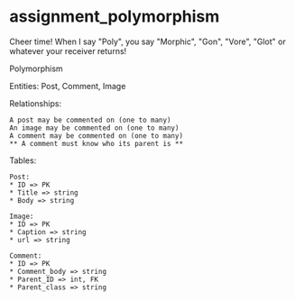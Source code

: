 assignment_polymorphism
=======================

Cheer time! When I say "Poly", you say "Morphic", "Gon", "Vore", "Glot" or whatever your receiver returns!



Polymorphism

Entities: Post, Comment, Image

Relationships:

    A post may be commented on (one to many)
    An image may be commented on (one to many)
    A comment may be commented on (one to many)
    ** A comment must know who its parent is **

Tables:

    Post:
    * ID => PK
    * Title => string
    * Body => string

    Image:
    * ID => PK
    * Caption => string
    * url => string

    Comment:
    * ID => PK
    * Comment_body => string
    * Parent_ID => int, FK
    * Parent_class => string